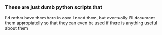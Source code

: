 ### These are just dumb python scripts that
I'd rather have them here in case I need them, but eventually I'll document them appropiatelly so that they can even be used if there is anything useful about them
